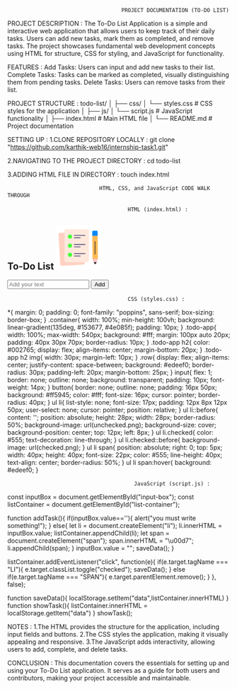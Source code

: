                                         PROJECT DOCUMENTATION (TO-DO LIST)

PROJECT DESCRIPTION :
The To-Do List Application is a simple and interactive web application that allows users to keep track of their daily tasks. Users can add new tasks, mark them as completed, and remove tasks. The project showcases fundamental web development concepts using HTML for structure, CSS for styling, and JavaScript for functionality.

FEATURES :
Add Tasks: Users can input and add new tasks to their list.
Complete Tasks: Tasks can be marked as completed, visually distinguishing them from pending tasks.
Delete Tasks: Users can remove tasks from their list.

PROJECT STRUCTURE :
todo-list/
│
├── css/
│   └── styles.css         # CSS styles for the application
│
├── js/
│   └── script.js          # JavaScript functionality
│
├── index.html             # Main HTML file
│
└── README.md              # Project documentation


SETTING UP :
1.CLONE REPOSITORY LOCALLY : git clone "https://github.com/karthik-web16/internship-task1.git"

2.NAVIGATING TO THE PROJECT DIRECTORY : cd todo-list

3.ADDING HTML FILE IN DIRECTORY : touch index.html



                                 HTML, CSS, and JavaScript CODE WALK THROUGH                   

                                          HTML (index.html) :

<!DOCTYPE html>
<html>
<head>
    <meta name="viewport" content="width=device-width, initial-scale=1">
    <title>To-Do List App</title>
    <link rel="stylesheet" href="style.css">
</head>
<body>
<div class="container">
    <div class="todo-app">
        <h2>To-Do List <img src="icon.png"></h2>
        <div class="row">
            <input type="text" id="input-box" placeholder="Add your text">
            <button onclick="addTask()">Add</button>
        </div>
        <ul id="list-container">
            <!--<li class="checked">Task 1</li>
            <li>Task 2</li>
            <li>Task 3</li>-->
        </ul>
    </div>
</div>
<script src="script.js"></script>
</body>
</html>

                                          CSS (styles.css) :
 *{
    margin: 0;
    padding: 0;
    font-family: "poppins", sans-serif;
    box-sizing: border-box;
}
.container{
    width: 100%;
    min-height: 100vh;
    background: linear-gradient(135deg, #153677, #4e085f);
    padding: 10px;
}
.todo-app{
    width: 100%;
    max-width: 540px;
    background: #fff;
    margin: 100px auto 20px;
    padding: 40px 30px 70px;
    border-radius: 10px;
}
.todo-app h2{
    color: #002765;
    display: flex;
    align-items: center;
    margin-bottom: 20px;
}
.todo-app h2 img{
    width: 30px;
    margin-left: 10px;
}
.row{
    display: flex;
    align-items: center;
    justify-content: space-between;
    background: #edeef0;
    border-radius: 30px;
    padding-left: 20px;
    margin-bottom: 25px;
}
input{
    flex: 1;
    border: none;
    outline: none;
    background: transparent;
    padding: 10px;
    font-weight: 14px;
}
button{
    border: none;
    outline: none;
    padding: 16px 50px;
    background: #ff5945;
    color: #fff;
    font-size: 16px;
    cursor: pointer;
    border-radius: 40px;
}
ul li{
    list-style: none;
    font-size: 17px;
    padding: 12px 8px 12px 50px;
    user-select: none;
    cursor: pointer;
    position: relative;
}
ul li::before{
    content: '';
    position: absolute;
    height: 28px;
    width: 28px;
    border-radius: 50%;
    background-image: url(unchecked.png);
    background-size: cover;
    background-position: center;
    top: 12px;
    left: 8px;
}
ul li.checked{
    color: #555;
    text-decoration: line-through;
}
ul li.checked::before{
    background-image: url(checked.png);
}
ul li span{
    position: absolute;
    right: 0;
    top: 5px;
    width: 40px;
    height: 40px;
    font-size: 22px;
    color: #555;
    line-height: 40px;
    text-align: center;
    border-radius: 50%;
}
ul li span:hover{
    background: #edeef0;
}

                                            JavaScript (script.js) :

const inputBox = document.getElementById("input-box");
const listContainer = document.getElementById("list-container");

function addTask(){
    if(inputBox.value==''){
        alert("you must write something!");
    }
    else{
        let li = document.createElement("li");
        li.innerHTML = inputBox.value;
        listContainer.appendChild(li);
        let span = document.createElement("span");
        span.innerHTML = "\u00d7";
        li.appendChild(span);
    }
    inputBox.value = "";
    saveData();
}

listContainer.addEventListener("click", function(e){
    if(e.target.tagName === "LI"){
        e.target.classList.toggle("checked");
        saveData();
    }
    else if(e.target.tagName === "SPAN"){
        e.target.parentElement.remove();
    }
}, false);

function saveData(){
    localStorage.setItem("data",listContainer.innerHTML)
}
function showTask(){
    listContainer.innerHTML = localStorage.getItem("data")
}
showTask();


NOTES :
1.The HTML provides the structure for the application, including input fields and buttons.
2.The CSS styles the application, making it visually appealing and responsive.
3.The JavaScript adds interactivity, allowing users to add, complete, and delete tasks.

CONCLUSION :
This documentation covers the essentials for setting up and using your To-Do List application. It serves as a guide for both users and contributors, making your project accessible and maintainable.






